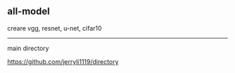 ## all-model

creare vgg, resnet, u-net, cifar10

---
main directory

https://github.com/jerryli1119/directory
